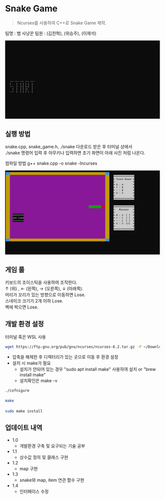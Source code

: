 # Snake Game

> Ncurses를 사용하여 C++로 Snake Game 제작.

팀명 : 뱀 사냥꾼
팀원 : (김찬혁), (위승주), (이재석)

![](./Image/start.png)

## 실행 방법

snake.cpp, snake_game.h, ./snake 다운로드 받은 후 터미널 상에서 <br>
./snake 명령어 입력 후 아무키나 입력하면 초기 화면이 아래 사진 처럼 나온다. <br>

컴파일 방법
g++ snake.cpp -o snake -lncurses

![](./Image/ingame.png)

## 게임 룰

키보드의 조이스틱을 사용하여 조작한다. <br>
↑ (위) , ← (왼쪽), → (오른쪽), ↓ (아래쪽). <br>
머리가 꼬리가 있는 방향으로 이동하면 Lose. <br>
스네이크 크기가 2개 이하 Lose. <br>
벽에 박으면 Lose.

## 개발 환경 설정

터미널 혹은 WSL 사용

```sh
wget https://ftp.gnu.org/pub/gnu/ncurses/ncurses-6.2.tar.gz -P ~/Downloads
```

- 압축을 해제한 후 디렉터리가 있는 곳으로 이동 후 환경 설정
- 설치 시 make가 필요
  - 설치가 안되어 있는 경우 "sudo apt install make" 사용하여 설치 or "brew install make"
  - 설치확인은 make -v

```sh
./cofnigure

make

sudo make install

```

## 업데이트 내역

- 1.0
  - 개발환경 구축 및 요구되는 기술 공부
- 1.1
  - 상수값 정의 및 클래스 구현
- 1.2
  - map 구현
- 1.3
  - snake와 map, item 연관 함수 구현
- 1.4
  - 인터페이스 수정
